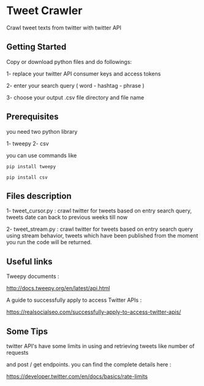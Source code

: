 # Tweet Crawler

Crawl tweet texts from twitter with twitter API

## Getting Started

Copy or download python files and do followings:

1- replace your twitter API consumer keys and access tokens

2- enter your search query ( word - hashtag - phrase )

3- choose your output .csv file directory and file name

## Prerequisites

you need two python library 

1- tweepy 2- csv

you can use commands like

```
pip install tweepy

pip install csv

```

## Files description 

1- tweet_cursor.py : crawl twitter for tweets based on entry search query, tweets date can
back to previous weeks till now

2- tweet_stream.py : crawl twitter for tweets based on entry search query using stream behavior,
tweets which have been published from the moment you run the code will be returned. 

## Useful links

Tweepy documents : 

http://docs.tweepy.org/en/latest/api.html

A guide to successfully apply to access Twitter APIs : 

https://realsocialseo.com/successfully-apply-to-access-twitter-apis/

## Some Tips 

twitter API's have some limits in using and retrieving tweets like number of requests 

and post / get endpoints. you can find the complete details here :

https://developer.twitter.com/en/docs/basics/rate-limits  
